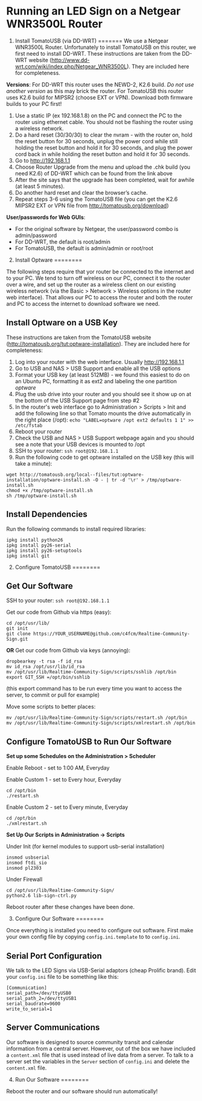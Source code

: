 Running an LED Sign on a Netgear WNR3500L Router
=======

1) Install TomatoUSB (via DD-WRT)
=======
We use a Netgear WNR3500L Router.  Unfortunately to install TomatoUSB on this router, we first need to install DD-WRT.  These instructions are taken from the DD-WRT website (<http://www.dd-wrt.com/wiki/index.php/Netgear_WNR3500L>).  They are included here for completeness.

**Versions**: For DD-WRT this router uses the NEWD-2, K2.6 build. _Do not use another version_ as this may brick the router.  For TomatoUSB this router uses K2.6 build for MIPSR2 (choose EXT or VPN).  Download both firmware builds to your PC first!

1. Use a static IP (ex 192.168.1.8) on the PC and connect the PC to the router using ethernet cable. You should not be flashing the router using a wireless network.
2. Do a hard reset (30/30/30) to clear the nvram - with the router on, hold the reset button for 30 seconds, unplug the power cord while still holding the reset button and hold it for 30 seconds, and plug the power cord back in while holding the reset button and hold it for 30 seconds. 
3. Go to http://192.168.1.1
4. Choose Router Upgrade from the menu and upload the .chk build (you need K2.6) of DD-WRT which can be found from the link above
5. After the site says that the upgrade has been completed, wait for awhile (at least 5 minutes).
6. Do another hard reset and clear the browser’s cache.
7. Repeat steps 3-6 using the TomatoUSB file (you can get the K2.6 MIPSR2 EXT or VPN file from <http://tomatousb.org/download>)

**User/passwords for Web GUIs**:
 
- For the original software by Netgear, the user/password combo is admin/password
- For DD-WRT, the default is root/admin
- For TomatoUSB, the default is admin/admin or root/root

2) Install Optware
========

The following steps require that yor router be connected to the internet and to your PC.  We tend to turn off wireless on our PC, connect it to the router over a wire, and set up the router as a wireless client on our existing wireless network (via the Basic > Network > Wireless options in the router web interface).  That allows our PC to access the router and both the router and PC to access the internet to download software we need.

Install Optware on a USB Key
--------
These instructions are taken from the TomatoUSB website (<http://tomatousb.org/tut:optware-installation>).  They are included here for completeness:

1. Log into your router with the web interface. Usually http://192.168.1.1
2. Go to USB and NAS > USB Support and enable all the USB options
3. Format your USB key (at least 512MB) - we found this easiest to do on an Ubuntu PC, formatting it as ext2 and labeling the one partition _optware_
4. Plug the usb drive into your router and you should see it show up on at the bottom of the USB Support page from step #2
5. In the router's web interface go to Administration > Scripts > Init and add the following line so that Tomato mounts the drive automatically in the right place (/opt): `echo "LABEL=optware /opt ext2 defaults 1 1" >> /etc/fstab`
6. Reboot your router
7. Check the USB and NAS > USB Support webpage again and you should see a note that your USB devices is mounted to /opt
8. SSH to your router: `ssh root@192.168.1.1`
9. Run the following code to get optware installed on the USB key (this will take a minute):

```
wget http://tomatousb.org/local--files/tut:optware-installation/optware-install.sh -O - | tr -d '\r' > /tmp/optware-install.sh
chmod +x /tmp/optware-install.sh
sh /tmp/optware-install.sh
```

Install Dependencies
--------
Run the following commands to install required libraries:

```
ipkg install python26
ipkg install py26-serial
ipkg install py26-setuptools
ipkg install git
```

2) Configure TomatoUSB
========

Get Our Software
--------

SSH to your router: `ssh root@192.168.1.1`

Get our code from Github via https (easy):

```
cd /opt/usr/lib/
git init
git clone https://YOUR_USERNAME@github.com/c4fcm/Realtime-Community-Sign.git
 ```

**OR** Get our code from Github via keys (annoying):

```
dropbearkey -t rsa -f id_rsa
mv id_rsa /opt/usr/lib/id_rsa
mv /opt/usr/lib/Realtime-Community-Sign/scripts/sshlib /opt/bin
export GIT_SSH =/opt/bin/sshlib
```

(this export command has to be run every time you want to access the server, to commit or pull for example)

Move some scripts to better places:

```
mv /opt/usr/lib/Realtime-Community-Sign/scripts/restart.sh /opt/bin
mv /opt/usr/lib/Realtime-Community-Sign/scripts/xmlrestart.sh /opt/bin
```

Configure TomatoUSB to Run Our Software
--------

**Set up some Schedules on the Administration > Scheduler**

Enable Reboot - set to 1:00 AM, Everyday

Enable Custom 1 - set to Every hour, Everyday

```
cd /opt/bin
./restart.sh
```

Enable Custom 2 - set to Every minute, Everyday

```
cd /opt/bin
./xmlrestart.sh
```

**Set Up Our Scripts in Administration -> Scripts**

Under Init (for kernel modules to support usb-serial installation)

```
insmod usbserial
insmod ftdi_sio
insmod pl2303
```

Under Firewall

```
cd /opt/usr/lib/Realtime-Community-Sign/
python2.6 lib-sign-ctrl.py
```

Reboot router after these changes have been done.

3) Configure Our Software
========

Once everything is installed you need to configure out software.  First make your own config file by copying `config.ini.template` to to `config.ini`.  

Serial Port Configuration
------

We talk to the LED Signs via USB-Serial adaptors (cheap Prolific brand).  Edit your `config.ini` file to be something like this:

```
[Communication]
serial_path=/dev/ttyUSB0
serial_path_2=/dev/ttyUSB1
serial_baudrate=9600
write_to_serial=1
```

Server Communications
--------

Our software is designed to source community transit and calendar information from a central server.  However, out of the box we have included a `content.xml` file that is used instead of live data from a server.  To talk to a server set the variables in the `Server` section of `config.ini` and delete the `content.xml` file.

4) Run Our Software
========

Reboot the router and our software should run automatically!
